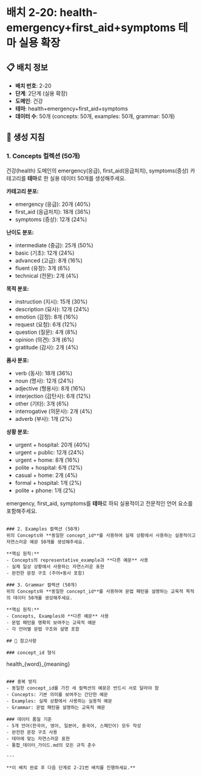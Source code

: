 # 배치 2-20: health-emergency+first_aid+symptoms 테마 실용 확장

## 📋 배치 정보
- **배치 번호**: 2-20
- **단계**: 2단계 (실용 확장)
- **도메인**: 건강
- **테마**: health+emergency+first_aid+symptoms
- **데이터 수**: 50개 (concepts: 50개, examples: 50개, grammar: 50개)

## 🎯 생성 지침

### 1. Concepts 컬렉션 (50개)
건강(health) 도메인의 emergency(응급), first_aid(응급처치), symptoms(증상) 카테고리를 **테마**로 한 실용 데이터 50개를 생성해주세요.

**카테고리 분포:**
- emergency (응급): 20개 (40%)
- first_aid (응급처치): 18개 (36%)
- symptoms (증상): 12개 (24%)

**난이도 분포:**
- intermediate (중급): 25개 (50%)
- basic (기초): 12개 (24%)
- advanced (고급): 8개 (16%)
- fluent (유창): 3개 (6%)
- technical (전문): 2개 (4%)

**목적 분포:**
- instruction (지시): 15개 (30%)
- description (묘사): 12개 (24%)
- emotion (감정): 8개 (16%)
- request (요청): 6개 (12%)
- question (질문): 4개 (8%)
- opinion (의견): 3개 (6%)
- gratitude (감사): 2개 (4%)

**품사 분포:**
- verb (동사): 18개 (36%)
- noun (명사): 12개 (24%)
- adjective (형용사): 8개 (16%)
- interjection (감탄사): 6개 (12%)
- other (기타): 3개 (6%)
- interrogative (의문사): 2개 (4%)
- adverb (부사): 1개 (2%)

**상황 분포:**
- urgent + hospital: 20개 (40%)
- urgent + public: 12개 (24%)
- urgent + home: 8개 (16%)
- polite + hospital: 6개 (12%)
- casual + home: 2개 (4%)
- formal + hospital: 1개 (2%)
- polite + phone: 1개 (2%)

emergency, first_aid, symptoms를 **테마**로 하되 실용적이고 전문적인 언어 요소를 포함해주세요.

```

### 2. Examples 컬렉션 (50개)
위의 Concepts와 **동일한 concept_id**를 사용하여 실제 상황에서 사용하는 실용적이고 자연스러운 예문 50개를 생성해주세요.

**핵심 원칙:**
- Concepts의 representative_example과 **다른 예문** 사용
- 실제 일상 상황에서 사용하는 자연스러운 표현
- 완전한 문장 구조 (주어+동사 포함)

### 3. Grammar 컬렉션 (50개)
위의 Concepts와 **동일한 concept_id**를 사용하여 문법 패턴을 설명하는 교육적 목적의 데이터 50개를 생성해주세요.

**핵심 원칙:**
- Concepts, Examples와 **다른 예문** 사용
- 문법 패턴을 명확히 보여주는 교육적 예문
- 각 언어별 문법 구조와 설명 포함

## 📝 참고사항

### concept_id 형식
```
health_{word}_{meaning}
```

### 중복 방지
- 동일한 concept_id를 가진 세 컬렉션의 예문은 반드시 서로 달라야 함
- Concepts: 기본 의미를 보여주는 간단한 예문
- Examples: 실제 상황에서 사용하는 실용적 예문  
- Grammar: 문법 패턴을 설명하는 교육적 예문

### 데이터 품질 기준
- 5개 언어(한국어, 영어, 일본어, 중국어, 스페인어) 모두 작성
- 완전한 문장 구조 사용
- 테마에 맞는 자연스러운 표현
- 통합_데이터_가이드.md의 모든 규칙 준수

---

**이 배치 완료 후 다음 단계로 2-21번 배치를 진행하세요.**